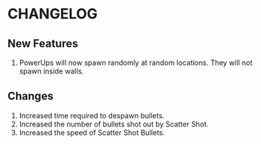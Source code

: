 # CHANGELOG

## New Features

1. PowerUps will now spawn randomly at random locations. They will not spawn inside walls.

## Changes

1. Increased time required to despawn bullets.
2. Increased the number of bullets shot out by Scatter Shot.
3. Increased the speed of Scatter Shot Bullets.
